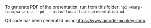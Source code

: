 To generate PDF of the presentation, run from this folder:
`npx @marp-team/marp-cli --pdf --allow-local-files presentation.md`

QR code has been generated using https://www.qrcode-monkey.com/.
